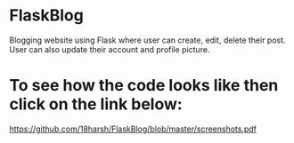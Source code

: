 # FlaskBlog
Blogging website using Flask where user can create, edit, delete their post. User can also update their account and profile picture.

# To see how the code looks like then click on the link below:
https://github.com/18harsh/FlaskBlog/blob/master/screenshots.pdf
